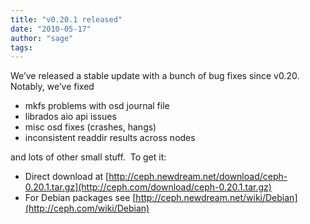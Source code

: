 ```yaml
---
title: "v0.20.1 released"
date: "2010-05-17"
author: "sage"
tags: 
---
```


We’ve released a stable update with a bunch of bug fixes since v0.20.  Notably, we’ve fixed

- mkfs problems with osd journal file
- librados aio api issues
- misc osd fixes (crashes, hangs)
- inconsistent readdir results across nodes

and lots of other small stuff.  To get it:

- Direct download at [http://ceph.newdream.net/download/ceph-0.20.1.tar.gz](http://ceph.com/download/ceph-0.20.1.tar.gz)
- For Debian packages see [http://ceph.newdream.net/wiki/Debian](http://ceph.com/wiki/Debian)

